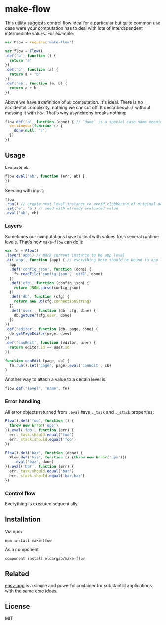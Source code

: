 # make-flow

This utility suggests control flow ideal for a particular but quite common use case
were your computation has to deal with lots of interdependent intermediate values.
For example:

```javascript
var Flow = require('make-flow')

var flow = Flow()
.def('a', function () {
  return 'a'
})
.def('b', function (a) {
  return a + 'b'
})
.def('ab', function (a, b) {
  return a + b
})
```

Above we have a definition of `ab` computation. It's ideal. There is no accidental
complexity, nothing we can cut off. It describes `what` without
messing it with `how`. That's why asynchrony breaks nothing:

```javascript
flow.def('a', function (done) { // `done` is a special case name meaning node style callback
  setTimeout(function () {
    done(null, 'a')
  })
})
```

## Usage

Evaluate `ab`:

``` javascript
flow.eval('ab', function (err, ab) {
})
```

Seeding with input:

```javascript
flow
.run() // create next level instance to avoid clobbering of original definition
.set('a', 'a') // seed with already evaluated value
.eval('ab', cb)
```

### Layers

Sometimes our computations have to deal with values from several runtime levels.
That's how `make-flow` can do it:

```javascript
var fn = Flow()
.layer('app') // mark current instance to be app level
.at('app', function (app) { // everything here should be bound to app level instance
  app
  .def('config_json', function (done) {
    fs.readFile('config.json', 'utf8', done)
  })
  .def('cfg', function (config_json) {
    return JSON.parse(config_json)
  })
  .def('db', function (cfg) {
    return new Db(cfg.connectionString)
  })
  .def('user', function (db, cfg, done) {
    db.getUser(cfg.user, done)
  })
})
.def('editor', function (db, page, done) {
  db.getPageEditor(page, done)
})
.def('canEdit', function (editor, user) {
  return editor.id == user.id
})

function canEdit (page, cb) {
  fn.run().set('page', page).eval('canEdit', cb)
}
```

Another way to attach a value to a certain level is:

```javascript
flow.def('level', 'name', fn)
```

### Error handling

All error objects returned from `.eval` have `._task` and `._stack` properties:

``` javascript
Flow().def('foo', function () {
  throw new Error('ups')
}).eval('foo', function (err) {
  err._task.should.equal('foo')
  err._stack.should.equal('foo')
})

Flow().def('bar', function (done) {
  Flow.def('baz', function () {throw new Error('ups')})
    .eval('baz', done)
}).eval('bar', function (err) {
  err._task.should.equal('bar')
  err._stack.should.equal('bar.baz')
})
```

### Control flow

Everything is executed sequentially.

## Installation

Via npm

```
npm install make-flow
```

As a component

```
component install eldargab/make-flow
```

## Related

[easy-app](https://github.com/eldargab/easy-app) is a simple and powerful
container for substantial applications with the same core ideas.

## License

MIT
